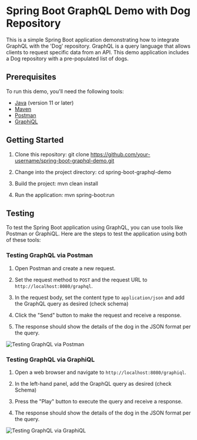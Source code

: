 # Spring Boot GraphQL Demo with Dog Repository


This is a simple Spring Boot application demonstrating how to integrate GraphQL with the 'Dog' repository. GraphQL is a query language that allows clients to request specific data from an API. This demo application includes a Dog repository with a pre-populated list of dogs.

## Prerequisites

To run this demo, you'll need the following tools:

- [Java](https://www.oracle.com/java/technologies/javase-downloads.html) (version 11 or later)
- [Maven](https://maven.apache.org/install.html)
- [Postman](https://www.postman.com/downloads/)
- [GraphiQL](https://www.electronjs.org/apps/graphiql)

## Getting Started

1. Clone this repository: git clone https://github.com/your-username/spring-boot-graphql-demo.git

2. Change into the project directory: cd spring-boot-graphql-demo

3. Build the project: mvn clean install

4. Run the application: mvn spring-boot:run

## Testing

To test the Spring Boot application using GraphQL, you can use tools like Postman or GraphiQL. Here are the steps to test the application using both of these tools:

### Testing GraphQL via Postman

1. Open Postman and create a new request.

2. Set the request method to `POST` and the request URL to `http://localhost:8080/graphql`.

3. In the request body, set the content type to `application/json` and add the GraphQL query as desired (check schema)

4. Click the "Send" button to make the request and receive a response.

5. The response should show the details of the dog in the JSON format per the query.

![Testing GraphQL via Postman](https://i.imgur.com/X9nebfZ.png)

### Testing GraphQL via GraphiQL

1. Open a web browser and navigate to `http://localhost:8080/graphiql`.

2. In the left-hand panel, add the GraphQL query as desired (check Schema)

3. Press the "Play" button to execute the query and receive a response.

4. The response should show the details of the dog in the JSON format per the query.

![Testing GraphQL via GraphiQL](https://i.imgur.com/j476UhI.png)

